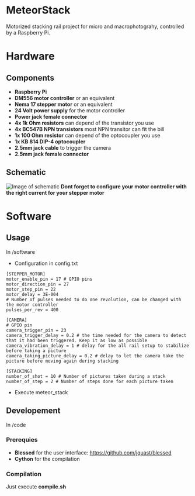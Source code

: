 # MeteorStack
Motorized stacking rail project for micro and macrophotograhy, controlled by a Raspberry Pi.

# Hardware
## Components
- **Raspberry Pi**
- **DM556 motor controller** or an equivalent
- **Nema 17 stepper motor** or an equivalent
- **24 Volt power supply** for the motor controller
- **Power jack female connector**
- **4x 1k Ohm resistors** can depend of the transistor you use
- **4x BC547B NPN transistors** most NPN transitor can fit the bill
- **1x 100 Ohm resistor** can depend of the optocoupler you use
- **1x KB 814 DIP-4 optocoupler**
- **2.5mm jack cable** to trigger the camera
- **2.5mm jack female connector** 

## Schematic
![Image of schematic](https://github.com/Vincentdecursay/MeteorStack/blob/main/hardware/hardware_schematic.png)
**Dont forget to configure your motor controller with the right current for your stepper motor**

# Software
## Usage
In /software
- Configuration in config.txt
```
[STEPPER_MOTOR]
motor_enable_pin = 17 # GPIO pins
motor_direction_pin = 27
motor_step_pin = 22
motor_delay = 3E-004
# Number of pulses needed to do one revolution, can be changed with the motor controller
pulses_per_rev = 400

[CAMERA]
# GPIO pin
camera_trigger_pin = 23
camera_trigger_delay = 0.2 # the time needed for the camera to detect that it had been triggered. Keep it as low as possible
camera_vibration_delay = 1 # delay for the all rail setup to stabilize before taking a picture
camera_taking_picture_delay = 0.2 # delay to let the camera take the picture before moving again during stacking

[STACKING]
number_of_shot = 10 # Number of pictures taken during a stack
number_of_step = 2 # Number of steps done for each picture taken
```
- Execute meteor_stack

## Developement
In /code
### Prerequies
- **Blessed** for the user interface: https://github.com/jquast/blessed
- **Cython** for the compilation

### Compilation
Just execute **compile.sh**

